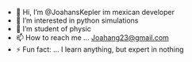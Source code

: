 - 👋 Hi, I’m @JoahansKepler im mexican developer
- 👀 I’m interested in python simulations
- 🌱 I’m student of physic 
- 📫 How to reach me ... Joahang23@gmail.com
- ⚡ Fun fact: ... I learn anything, but expert in nothing

<!---
JoahansKepler/JoahansKepler is a ✨ special ✨ repository because its `README.md` (this file) appears on your GitHub profile.
You can click the Preview link to take a look at your changes.
--->
